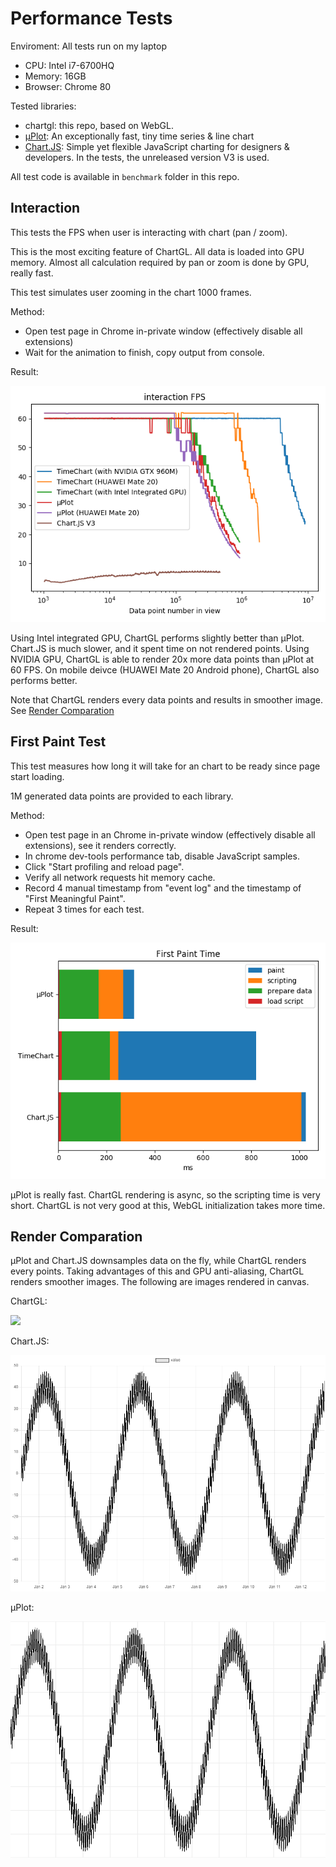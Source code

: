 # Performance Tests

Enviroment: All tests run on my laptop
* CPU: Intel i7-6700HQ
* Memory: 16GB
* Browser: Chrome 80

Tested libraries:
* chartgl: this repo, based on WebGL.
* [μPlot](https://github.com/leeoniya/uPlot): An exceptionally fast, tiny time series & line chart
* [Chart.JS](https://github.com/chartjs/Chart.js): Simple yet flexible JavaScript charting for designers & developers. In the tests, the unreleased version V3 is used.

All test code is available in `benchmark` folder in this repo.

## Interaction

This tests the FPS when user is interacting with chart (pan / zoom).

This is the most exciting feature of ChartGL. All data is loaded into GPU memory. Almost all calculation required by pan or zoom is done by GPU, really fast.

This test simulates user zooming in the chart 1000 frames.

Method:
* Open test page in Chrome in-private window (effectively disable all extensions)
* Wait for the animation to finish, copy output from console.

Result:

![Interaction result](./interaction.png)

Using Intel integrated GPU, ChartGL performs slightly better than μPlot. Chart.JS is much slower, and it spent time on not rendered points. Using NVIDIA GPU, ChartGL is able to render 20x more data points than μPlot at 60 FPS. On mobile deivce (HUAWEI Mate 20 Android phone), ChartGL also performs better.

Note that ChartGL renders every data points and results in smoother image. See [Render Comparation](#render-comparation)

## First Paint Test

This test measures how long it will take for an chart to be ready since page start loading.

1M generated data points are provided to each library.

Method:
* Open test page in an Chrome in-private window (effectively disable all extensions), see it renders correctly.
* In chrome dev-tools performance tab, disable JavaScript samples.
* Click "Start profiling and reload page".
* Verify all network requests hit memory cache.
* Record 4 manual timestamp from "event log" and the timestamp of "First Meaningful Paint".
* Repeat 3 times for each test.

Result:

![First paint result](./first_paint.png)

μPlot is really fast. ChartGL rendering is async, so the scripting time is very short. ChartGL is not very good at this, WebGL initialization takes more time.

## Render Comparation

μPlot and Chart.JS downsamples data on the fly, while ChartGL renders every points. Taking advantages of this and GPU anti-aliasing, ChartGL renders smoother images. The following are images rendered in canvas.

ChartGL:

<img src="./rendered/chartgl.png">

Chart.JS:

<img src="./rendered/chartjs.png" style="background: white">

μPlot:

<img src="./rendered/uplot.png" style="background: white">
